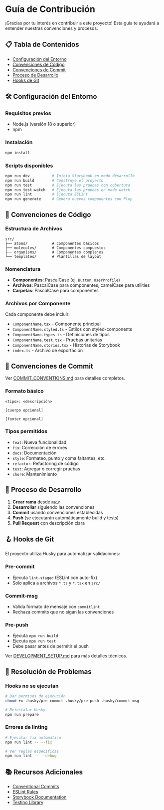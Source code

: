 # Guía de Contribución

¡Gracias por tu interés en contribuir a este proyecto! Esta guía te ayudará a entender nuestras convenciones y procesos.

## 📋 Tabla de Contenidos

- [Configuración del Entorno](#configuración-del-entorno)
- [Convenciones de Código](#convenciones-de-código)
- [Convenciones de Commit](#convenciones-de-commit)
- [Proceso de Desarrollo](#proceso-de-desarrollo)
- [Hooks de Git](#hooks-de-git)

## 🛠️ Configuración del Entorno

### Requisitos previos
- Node.js (versión 18 o superior)
- npm

### Instalación
```bash
npm install
```

### Scripts disponibles
```bash
npm run dev          # Inicia Storybook en modo desarrollo
npm run build        # Construye el proyecto
npm run test         # Ejecuta las pruebas con cobertura
npm run test:watch   # Ejecuta las pruebas en modo watch
npm run lint         # Ejecuta ESLint
npm run generate     # Genera nuevos componentes con Plop
```

## 🎨 Convenciones de Código

### Estructura de Archivos
```
src/
├── atoms/           # Componentes básicos
├── molecules/       # Componentes compuestos
├── organisms/       # Componentes complejos
└── templates/       # Plantillas de layout
```

### Nomenclatura
- **Componentes**: PascalCase (ej. `Button`, `UserProfile`)
- **Archivos**: PascalCase para componentes, camelCase para utilities
- **Carpetas**: PascalCase para componentes

### Archivos por Componente
Cada componente debe incluir:
- `ComponentName.tsx` - Componente principal
- `ComponentName.styled.ts` - Estilos con styled-components
- `ComponentName.types.ts` - Definiciones de tipos
- `ComponentName.test.tsx` - Pruebas unitarias
- `ComponentName.stories.tsx` - Historias de Storybook
- `index.ts` - Archivo de exportación

## 📝 Convenciones de Commit

Ver [COMMIT_CONVENTIONS.md](./COMMIT_CONVENTIONS.md) para detalles completos.

### Formato básico
```
<tipo>: <descripción>

[cuerpo opcional]

[footer opcional]
```

### Tipos permitidos
- `feat`: Nueva funcionalidad
- `fix`: Corrección de errores
- `docs`: Documentación
- `style`: Formateo, punto y coma faltantes, etc.
- `refactor`: Refactoring de código
- `test`: Agregar o corregir pruebas
- `chore`: Mantenimiento

## 🔄 Proceso de Desarrollo

1. **Crear rama** desde `main`
2. **Desarrollar** siguiendo las convenciones
3. **Commit** usando convenciones establecidas
4. **Push** (se ejecutarán automáticamente build y tests)
5. **Pull Request** con descripción clara

## 🪝 Hooks de Git

El proyecto utiliza Husky para automatizar validaciones:

### Pre-commit
- Ejecuta `lint-staged` (ESLint con auto-fix)
- Solo aplica a archivos `*.ts` y `*.tsx` en `src/`

### Commit-msg
- Valida formato de mensaje con `commitlint`
- Rechaza commits que no sigan las convenciones

### Pre-push
- Ejecuta `npm run build`
- Ejecuta `npm run test`
- Debe pasar antes de permitir el push

Ver [DEVELOPMENT_SETUP.md](./DEVELOPMENT_SETUP.md) para más detalles técnicos.

## 🚨 Resolución de Problemas

### Hooks no se ejecutan
```bash
# Dar permisos de ejecución
chmod +x .husky/pre-commit .husky/pre-push .husky/commit-msg

# Reinstalar Husky
npm run prepare
```

### Errores de linting
```bash
# Ejecutar fix automático
npm run lint -- --fix

# Ver reglas específicas
npm run lint -- --debug
```

## 📚 Recursos Adicionales

- [Conventional Commits](https://www.conventionalcommits.org/)
- [ESLint Rules](https://eslint.org/docs/rules/)
- [Storybook Documentation](https://storybook.js.org/docs/)
- [Testing Library](https://testing-library.com/docs/) 